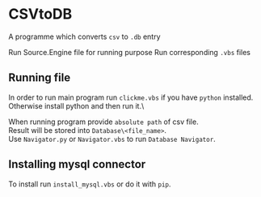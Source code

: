 # CSVtoDB
A programme which converts `csv` to `.db` entry

Run Source.Engine file for running purpose
Run corresponding `.vbs` files

## Running file
In order to run main program run `clickme.vbs` if you have `python` installed.\
Otherwise install python and then run it.\

When running program provide `absolute path` of csv file.\
Result will be stored into `Database\<file_name>`.\
Use `Navigator.py` or `Navigator.vbs` to run `Database Navigator`.

## Installing mysql connector
To install run `install_mysql.vbs` or do it with `pip`.
